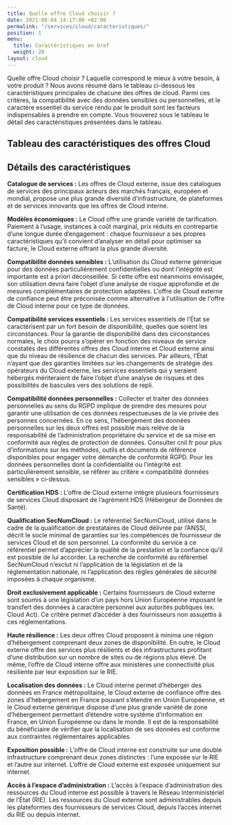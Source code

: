 ```yaml
---
title: Quelle offre Cloud choisir ?
date: 2021-06-04 14:17:00 +02:00
permalink: "/services/cloud/caracteristiques/"
position: 1
menu:
  title: Caractéristiques en bref
  weight: 20
layout: cloud
---
```


Quelle offre Cloud choisir ? Laquelle correspond le mieux à votre besoin, à votre produit ?
Nous avons résumé dans le tableau ci-dessous les caractéristiques principales de chacune des offres de cloud. Parmi ces critères, la compatibilité avec des données sensibles ou personnelles, et le caractère essentiel du service rendu par le produit sont les facteurs indispensables à prendre en compte. Vous trouverez sous le tableau le détail des caractéristiques présentées dans le tableau.

## Tableau des caractéristiques des offres Cloud



## Détails des caractéristiques

**Catalogue de services :** Les offres de Cloud externe, issue des catalogues de services des principaux acteurs des marchés français, européen et mondial, propose une plus grande diversité d’infrastructure, de plateformes et de services innovants que les offres de Cloud interne.

**Modèles économiques :** Le Cloud offre une grande variété de tarification. Paiement à l’usage, instances à coût marginal, prix réduits en contrepartie d’une longue durée d’engagement : chaque fournisseur a ses propres caractéristiques qu’il convient d’analyser en détail pour optimiser sa facture, le Cloud externe offrant la plus grande diversité.

**Compatibilité données sensibles :** L’utilisation du Cloud externe générique pour des données particulièrement confidentielles ou dont l’intégrité est importante est a priori déconseillée. Si cette offre est néanmoins envisagée, son utilisation devra faire l’objet d’une analyse de risque approfondie et de mesures complémentaires de protection adaptées. L'offre de Cloud externe de confiance peut être préconisée comme alternative à l'utilisation de l'offre de Cloud interne pour ce type de données.

**Compatibilité services essentiels :** Les services essentiels de l’État se caractérisent par un fort besoin de disponibilité, quelles que soient les circonstances. Pour la garantie de disponibilité dans des circonstances normales, le choix pourra s’opérer en fonction des niveaux de service constatés des différentes offres des Cloud interne et Cloud externe ainsi que du niveau de résilience de chacun des services. Par ailleurs, l’État n’ayant que des garanties limitées sur les changements de stratégie des opérateurs du Cloud externe, les services essentiels qui y seraient hébergés mériteraient de faire l’objet d’une analyse de risques et des possibilités de bascules vers des solutions de repli. 

**Compatibilité données personnelles :** Collecter et traiter des données personnelles au sens du RGPD implique de prendre des mesures pour garantir une utilisation de ces données respectueuses de la vie privée des personnes concernées. En ce sens, l’hébergement des données personnelles sur les deux offres est possible mais relève de la responsabilité de l’administration propriétaire du service et de sa mise en conformité aux règles de protection de données.
Consulter cnil.fr pour plus d’informations sur les méthodes, outils et documents de référence disponibles pour engager votre démarche de conformité RGPD.
Pour les données personnelles dont la confidentialité ou l’intégrité est particulièrement sensible, se référer au critère « compatibilité données sensibles » ci-dessus.

**Certification HDS :** L’offre de Cloud externe intègre plusieurs fournisseurs de services Cloud disposant de l’agrément HDS (Hébergeur de Données de Santé). 

**Qualification SecNumCloud :** Le référentiel SecNumCloud, utilisé dans le cadre de la qualification de prestataires de Cloud délivrée par l’ANSSI, décrit le socle minimal de garanties sur les compétences de fournisseur de services Cloud et de son personnel. La conformité du service à ce référentiel permet d’apprécier la qualité de la prestation et la confiance qu’il est possible de lui accorder.
La recherche de conformité au référentiel SecNumCloud n’exclut ni l’application de la législation et de la réglementation nationale, ni l’application des règles générales de sécurité imposées à chaque organisme.

**Droit exclusivement applicable :** Certains fournisseurs de Cloud externe sont soumis à une législation d’un pays hors Union Européenne imposant le transfert des données à caractère personnel aux autorités publiques (ex. Cloud Act). 
Ce critère permet d’accéder à des fournisseurs non assujettis à ces réglementations.

**Haute résilience :** Les deux offres Cloud proposent à minima une région d’hébergement comprenant deux zones de disponibilité. En outre, le Cloud externe offre des services plus résilients et des infrastructures profitant d’une distribution sur un nombre de sites ou de régions plus élevé. De même, l’offre de Cloud interne offre aux ministères une connectivité plus résiliente par leur exposition sur le RIE.

**Localisation des données :** Le Cloud interne permet d’héberger des données en France métropolitaine, le Cloud externe de confiance offre des zones d’hébergement en France pouvant s’étendre en Union Européenne, et le Cloud externe générique dispose d’une plus grande variété de zone d’hébergement permettant d’étendre votre système d’information en France, en Union Européenne ou dans le monde. Il est de la responsabilité du bénéficiaire de vérifier que la localisation de ses données est conforme aux contraintes réglementaires applicables.

**Exposition possible :** L’offre de Cloud interne est construite sur une double infrastructure comprenant deux zones distinctes : l’une exposée sur le RIE et l’autre sur internet. L’offre de Cloud externe est exposée uniquement sur internet.

**Accès à l’espace d’administration :** L’accès à l’espace d’administration des ressources du Cloud interne est possible à travers le Réseau Interministériel de l’État (RIE). Les ressources du Cloud externe sont administrables depuis les plateformes des fournisseurs de services Cloud, depuis l’accès internet du RIE ou depuis internet.
